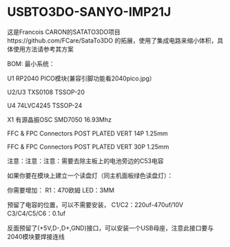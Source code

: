 # USBTO3DO-SANYO-IMP21J
这是Francois CARON的SATATO3DO项目https://github.com/FCare/SataTo3DO 的拓展，使用了集成电路来缩小体积，具体使用方法请参考其方案

BOM: 最小系统：

U1 RP2040 PICO模块(兼容引脚功能看2040pico.jpg）

U2/U3 TXS0108 TSSOP-20

U4 74LVC4245 TSSOP-24

X1 有源晶振OSC SMD7050 16.93Mhz

FFC & FPC Connectors POST PLATED VERT 14P 1.25mm

FFC & FPC Connectors POST PLATED VERT 30P 1.25mm

注意：注意：注意：需要去除主板上的电池旁边的C53电容

如果你要在模块上建立一个读盘灯（同主机面板绿色读盘灯）：

你需要增加： R1：470欧姆 LED：3MM

预留了电容的位置，可以不需要安装， C1/C2：220uf-470uf/10V C3/C4/C5/C6：0.1uf

反面预留了(+5V,D-,D+,GND)接口，可以安装一个USB母座，注意此接口要与2040模块要焊接连线
